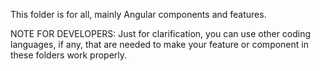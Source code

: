 This folder is for all, mainly Angular components and features.

NOTE FOR DEVELOPERS: Just for clarification, you can use other coding languages, if any, that are needed to make your feature or component in these folders work properly.
